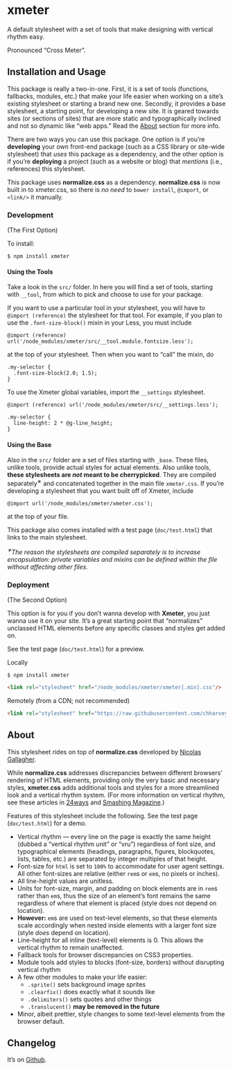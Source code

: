 # xmeter
A default stylesheet with a set of tools that make designing with vertical rhythm easy.

Pronounced “Cross Meter”.

## Installation and Usage

This package is really a two-in-one. First, it is a set of tools (functions,
fallbacks, modules, etc.) that make your life easier when working on a site’s
existing stylesheet or starting a brand new one. Secondly, it provides a base
stylesheet, a starting point, for developing a new site. It is geared towards
sites (or sections of sites) that are more static and typographically inclined
and not so dynamic like “web apps.”
Read the [About](#about) section for more info.

There are two ways you can use this package. One option is if you’re
**developing** your own front-end package (such as a CSS library or site-wide
stylesheet) that *uses* this package as a dependency, and the other option is
if you’re **deploying** a project (such as a website or blog) that *mentions*
(i.e., references) this stylesheet.

This package uses **normalize.css** as a dependency.
**normalize.css** is now built in to xmeter.css, so there is *no need* to
`bower install`, `@import`, or `<link/>` it manually.

### Development

(The First Option)

To install:

    $ npm install xmeter

#### Using the Tools

Take a look in the `src/` folder. In here you will find a set of tools, starting
with `__tool`, from which to pick and choose to use for your package.

If you want to use a particular tool in your stylesheet, you will have to
`@import (reference)` the stylesheet for that tool. For example,
if you plan to use the `.font-size-block()` mixin in your Less, you must include

```less
@import (reference) url('/node_modules/xmeter/src/__tool.module.fontsize.less');
```

at the top of your stylesheet. Then when you want to “call” the mixin, do

```less
.my-selector {
  .font-size-block(2.0; 1.5);
}
```

To use the Xmeter global variables, import the `__settings` stylesheet.

```less
@import (reference) url('/node_modules/xmeter/src/__settings.less');

.my-selector {
  line-height: 2 * @g-line_height;
}
```

#### Using the Base

Also in the `src/` folder are a set of files starting with `_base`. These files,
unlike tools, provide actual styles for actual elements. Also unlike tools,
**these stylesheets are *not* meant to be cherrypicked**. They are compiled
separately<sup>&lowast;</sup> and
concatenated together in the main file `xmeter.css`. If you’re developing a
stylesheet that you want built off of Xmeter, include

```less
@import url('/node_modules/xmeter/xmeter.css');
```

at the top of  your file.

This package also comes installed with a test page (`doc/test.html`)
that links to the main stylesheet.

<i><sup>&lowast;</sup>The reason the stylesheets are compiled separately is to increase
encapsulation: private variables and mixins can be defined within the file without
affecting other files.</i>

### Deployment

(The Second Option)

This option is for you if you don’t wanna develop with **Xmeter**, you just
wanna use it on your site. It’s a great starting point that “normalizes”
unclassed HTML elements before any specific classes and styles get added on.

See the test page (`doc/test.html`) for a preview.

Locally
```
$ npm install xmeter
```
```html
<link rel="stylesheet" href="/node_modules/xmeter/xmeter[.min].css"/>
```
Remotely (from a CDN; not recommended)
```html
<link rel="stylesheet" href="https://raw.githubusercontent.com/chharvey/xmeter/master/xmeter[.min].css"/>
```

## About

This stylesheet rides on top of **normalize.css** developed by
[Nicolas Gallagher](http://necolas.github.io/normalize.css/).

While **normalize.css** addresses discrepancies between different browsers’
rendering of HTML elements, providing only the very basic and necessary styles,
**xmeter.css** adds additional tools and styles for a more streamlined look and a
vertical rhythm system. (For more information on vertical rhythm, see these articles in
[24ways](http://24ways.org/2006/compose-to-a-vertical-rhythm/) and
[Smashing Magazine](http://www.smashingmagazine.com/2011/03/14/technical-web-typography-guidelines-and-techniques/#tt-rhythm).)

Features of this stylesheet include the following. See the test page (`doc/test.html`)
for a demo.

- Vertical rhythm &mdash; every line on the page is exactly the same height
  (dubbed a “vertical rhythm unit” or “vru”) regardless of font size, and
  typographical elements (headings, paragraphs, figures, blockquotes, lists,
  tables, etc.) are separated by integer multiples of that height.
- Font-size for `html` is set to `100%` to accommodate for user agent settings.
  All other font-sizes are relative (either `rem`s or `em`s, no pixels or inches).
- All line-height values are unitless.
- Units for font-size, margin, and padding on block elements are in `rem`s
  rather than `em`s, thus the size of an element’s font remains the same
  regardless of where that element is placed (style does not depend on location).
- **However:** `em`s are used on text-level elements, so that these elements
  scale accordingly when nested inside elements with a larger font size
  (style *does* depend on location).
- Line-height for all inline (text-level) elements is 0. This allows the
  vertical rhythm to remain unaffected.
- Fallback tools for browser discrepancies on CSS3 properties.
- Module tools add styles to blocks (font-size, borders) without disrupting vertical rhythm
- A few other modules to make your life easier:
  - `.sprite()` sets background image sprites
  - `.clearfix()` does exactly what it sounds like
  - `.delimiters()` sets quotes and other things
  - `.translucent()` **may be removed in the future**
- Minor, albeit prettier, style changes to some text-level elements from the browser default.

## Changelog

It’s on [Github](https://github.com/chharvey/xmeter/releases).

